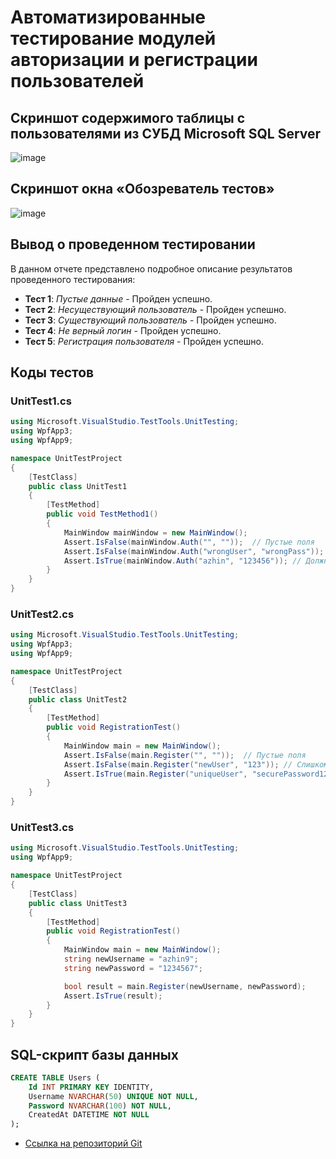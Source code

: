 
# Автоматизированные тестирование модулей авторизации и регистрации пользователей

## Скриншот содержимого таблицы с пользователями из СУБД Microsoft SQL Server

![image](https://github.com/user-attachments/assets/b5b97110-846a-4877-b0fb-10098d67801c)


## Скриншот окна «Обозреватель тестов»
![image](https://github.com/user-attachments/assets/c0838208-4503-4ffa-9c58-a62b39a388dd)
## Вывод о проведенном тестировании

В данном отчете представлено подробное описание результатов проведенного тестирования:
- **Тест 1**: *Пустые данные* - Пройден успешно.
- **Тест 2**: *Несуществующий пользователь* - Пройден успешно.
- **Тест 3**: *Существующий пользователь* - Пройден успешно.
- **Тест 4**: *Не верный логин* - Пройден успешно.
- **Тест 5**: *Регистрация пользователя* - Пройден успешно.

## Коды тестов

### UnitTest1.cs

```csharp
using Microsoft.VisualStudio.TestTools.UnitTesting;
using WpfApp3;
using WpfApp9;

namespace UnitTestProject
{
    [TestClass]
    public class UnitTest1
    {
        [TestMethod]
        public void TestMethod1()
        {
            MainWindow mainWindow = new MainWindow();
            Assert.IsFalse(mainWindow.Auth("", ""));  // Пустые поля
            Assert.IsFalse(mainWindow.Auth("wrongUser", "wrongPass")); // Несуществующий пользователь
            Assert.IsTrue(mainWindow.Auth("azhin", "123456")); // Должно пройти, если такой пользователь есть
        }
    }
}
```
### UnitTest2.cs

```csharp
using Microsoft.VisualStudio.TestTools.UnitTesting;
using WpfApp3;
using WpfApp9;

namespace UnitTestProject
{
    [TestClass]
    public class UnitTest2
    {
        [TestMethod]
        public void RegistrationTest()
        {
            MainWindow main = new MainWindow();
            Assert.IsFalse(main.Register("", ""));  // Пустые поля
            Assert.IsFalse(main.Register("newUser", "123")); // Слишком короткий пароль
            Assert.IsTrue(main.Register("uniqueUser", "securePassword123")); // Должно пройти
        }
    }
}

```
### UnitTest3.cs

```csharp
using Microsoft.VisualStudio.TestTools.UnitTesting;
using WpfApp9;

namespace UnitTestProject
{
    [TestClass]
    public class UnitTest3
    {
        [TestMethod]
        public void RegistrationTest()
        {
            MainWindow main = new MainWindow();
            string newUsername = "azhin9";
            string newPassword = "1234567";

            bool result = main.Register(newUsername, newPassword);
            Assert.IsTrue(result);
        }
    }
}
```

## SQL-скрипт базы данных

```sql
CREATE TABLE Users (
    Id INT PRIMARY KEY IDENTITY,
    Username NVARCHAR(50) UNIQUE NOT NULL,
    Password NVARCHAR(100) NOT NULL,
    CreatedAt DATETIME NOT NULL
);
```



- [Ссылка на репозиторий Git](https://github.com/yourusername/yourrepository.git)
```


